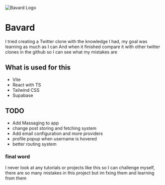 ![Bavard Logo](https://media.licdn.com/dms/image/C4E0BAQHEk9EHjASDig/company-logo_200_200/0/1675070065130?e=1683158400&v=beta&t=cYD1NaA-Ijtk41pYasJC1tkAgKVtyJ6iljmmoSQlZY8)

# Bavard

I tried creating a Twitter clone with the knowledge I had, my goal was learning as much as I can And when it finished compare it with other twitter clones in the github so I can see what my mistakes are

## What is used for this
* Vite
* React with TS
* Tailwind CSS
* Supabase

## TODO
* Add Massaging to app
* change post storing and fetching system
* Add email configuration and more providers
* profile popup when username is hovered
* better routing system

### final word
I never look at any tutorials or projects like this so I can challenge myself, there are so many mistakes in this project but im fxing them and learning from them

